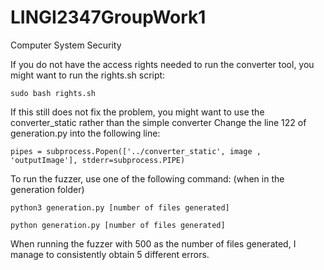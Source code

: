 # LINGI2347GroupWork1

Computer System Security 

If you do not have the access rights needed to run the converter tool, you might want to run the rights.sh script:

    sudo bash rights.sh


If this still does not fix the problem, you might want to use the converter_static rather than the simple converter
Change the line 122 of generation.py into the following line:

    pipes = subprocess.Popen(['../converter_static', image , 'outputImage'], stderr=subprocess.PIPE)


To run the fuzzer, use one of the following command: (when in the generation folder)

    python3 generation.py [number of files generated]

    python generation.py [number of files generated]

When running the fuzzer with 500 as the number of files generated, I manage to consistently obtain 5 different errors.